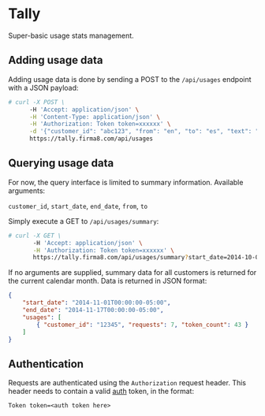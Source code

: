 # Tally
Super-basic usage stats management.

## Adding usage data
Adding usage data is done by sending a POST to the `/api/usages` endpoint with a JSON payload:

```sh
# curl -X POST \
      -H 'Accept: application/json' \
      -H 'Content-Type: application/json' \
      -H 'Authorization: Token token=xxxxxx' \
      -d '{"customer_id": "abc123", "from": "en", "to": "es", "text": "Hello World!"}' \
      https://tally.firma8.com/api/usages
```

## Querying usage data
For now, the query interface is limited to summary information.  Available arguments:

`customer_id`, `start_date`, `end_date`, `from`, `to`

Simply execute a GET to `/api/usages/summary`:

```sh
# curl -X GET \
       -H 'Accept: application/json' \
       -H 'Authorization: Token token=xxxxxx' \
       https://tally.firma8.com/api/usages/summary?start_date=2014-10-01
```

If no arguments are supplied, summary data for all customers is returned for the current calendar month.
Data is returned in JSON format:

```json
{
    "start_date": "2014-11-01T00:00:00-05:00",
    "end_date": "2014-11-17T00:00:00-05:00",
    "usages": [
        { "customer_id": "12345", "requests": 7, "token_count": 43 }
    ]
}
```

## Authentication
Requests are authenticated using the `Authorization` request header.  This header needs to contain a valid [auth](https://auth.sovee.com) token, in the format:

```
Token token=<auth token here>
```

